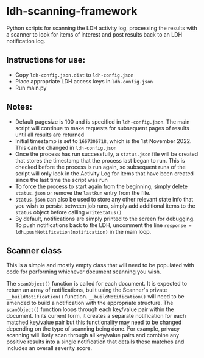 # ldh-scanning-framework
Python scripts for scanning the LDH activity log, processing the results with a scanner to look for items of interest and post results back to an LDH notification log.

## Instructions for use:
- Copy `ldh-config.json.dist` to `ldh-config.json`
- Place appropriate LDH access keys in `ldh-config.json`
- Run main.py

## Notes:
- Default pagesize is 100 and is specified in `ldh-config.json`. The main script
will continue to make requests for subsequent pages of results until all 
results are returned
- Initial timestamp is set to `1667306718`, which is the 1st November 2022. This
can be changed in `ldh-config.json`
- Once the process has run successfully, a `status.json` file will 
be created that stores the timestamp that the process last began to run. 
This is checked before the process is run again, so subsequent runs of 
the script will only look in the Activity Log for items that have 
been created since the last time the script was run
- To force the process to start again from the beginning, simply 
delete `status.json` or remove the `lastRun` entry from the file.
- `status.json` can also be used to store any other relevant state info that 
you wish to persist between job runs, simply add additional items to the 
`status` object before calling `writeStatus()`
- By default, notifications are simply printed to the screen for debugging. 
To push notifications back to the LDH, uncomment the line
`response = ldh.pushNotification(notification)` in the main loop.

## Scanner class
This is a simple and mostly empty class that will need to be populated with 
code for performing whichever document scanning you wish.

The `scanObject()` function is called for each document. It is expected to return 
an array of notifications, built using the Scanner's 
private `__buildNotification()` function. `__buildNotification()` will need
to be amended to build a notification with the appropriate structure.
The `scanObject()` function loops through each key/value 
pair within the document. In its current form, it creates a separate 
notification for each matched key/value pair but this functionality may need to
be changed depending on the type of scanning being done. For example, 
privacy scanning will likely scan through all key/value pairs and combine 
any positive results into a single notification that details these matches 
and includes an overall severity score.